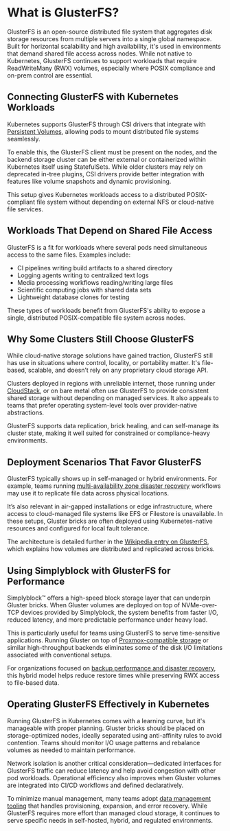 # What is GlusterFS?

GlusterFS is an open-source distributed file system that aggregates disk storage resources from multiple servers into a single global namespace. Built for horizontal scalability and high availability, it's used in environments that demand shared file access across nodes. While not native to Kubernetes, GlusterFS continues to support workloads that require ReadWriteMany (RWX) volumes, especially where POSIX compliance and on-prem control are essential.

## Connecting GlusterFS with Kubernetes Workloads

Kubernetes supports GlusterFS through CSI drivers that integrate with [Persistent Volumes](https://kubernetes.io/docs/concepts/storage/volumes/#glusterfs), allowing pods to mount distributed file systems seamlessly.

To enable this, the GlusterFS client must be present on the nodes, and the backend storage cluster can be either external or containerized within Kubernetes itself using StatefulSets. While older clusters may rely on deprecated in-tree plugins, CSI drivers provide better integration with features like volume snapshots and dynamic provisioning.

This setup gives Kubernetes workloads access to a distributed POSIX-compliant file system without depending on external NFS or cloud-native file services.

## Workloads That Depend on Shared File Access

GlusterFS is a fit for workloads where several pods need simultaneous access to the same files. Examples include:

- CI pipelines writing build artifacts to a shared directory  
- Logging agents writing to centralized text logs  
- Media processing workflows reading/writing large files  
- Scientific computing jobs with shared data sets  
- Lightweight database clones for testing

These types of workloads benefit from GlusterFS's ability to expose a single, distributed POSIX-compatible file system across nodes.

## Why Some Clusters Still Choose GlusterFS

While cloud-native storage solutions have gained traction, GlusterFS still has use in situations where control, locality, or portability matter. It's file-based, scalable, and doesn’t rely on any proprietary cloud storage API.

Clusters deployed in regions with unreliable internet, those running under [CloudStack](https://www.simplyblock.io/supported-environments/cloudstack/), or on bare metal often use GlusterFS to provide consistent shared storage without depending on managed services. It also appeals to teams that prefer operating system-level tools over provider-native abstractions.

GlusterFS supports data replication, brick healing, and can self-manage its cluster state, making it well suited for constrained or compliance-heavy environments.

## Deployment Scenarios That Favor GlusterFS

GlusterFS typically shows up in self-managed or hybrid environments. For example, teams running [multi-availability zone disaster recovery](https://www.simplyblock.io/use-cases/multi-availability-zone-disaster-recovery/) workflows may use it to replicate file data across physical locations.

It’s also relevant in air-gapped installations or edge infrastructure, where access to cloud-managed file systems like EFS or Filestore is unavailable. In these setups, Gluster bricks are often deployed using Kubernetes-native resources and configured for local fault tolerance.

The architecture is detailed further in the [Wikipedia entry on GlusterFS](https://en.wikipedia.org/wiki/GlusterFS), which explains how volumes are distributed and replicated across bricks.

## Using Simplyblock with GlusterFS for Performance

Simplyblock™ offers a high-speed block storage layer that can underpin Gluster bricks. When Gluster volumes are deployed on top of NVMe-over-TCP devices provided by Simplyblock, the system benefits from faster I/O, reduced latency, and more predictable performance under heavy load.

This is particularly useful for teams using GlusterFS to serve time-sensitive applications. Running Gluster on top of [Proxmox-compatible storage](https://www.simplyblock.io/use-cases/proxmox-storage/) or similar high-throughput backends eliminates some of the disk I/O limitations associated with conventional setups.

For organizations focused on [backup performance and disaster recovery](https://www.simplyblock.io/use-cases/fast-backups-and-disaster-recovery/), this hybrid model helps reduce restore times while preserving RWX access to file-based data.

## Operating GlusterFS Effectively in Kubernetes

Running GlusterFS in Kubernetes comes with a learning curve, but it's manageable with proper planning. Gluster bricks should be placed on storage-optimized nodes, ideally separated using anti-affinity rules to avoid contention. Teams should monitor I/O usage patterns and rebalance volumes as needed to maintain performance.

Network isolation is another critical consideration—dedicated interfaces for GlusterFS traffic can reduce latency and help avoid congestion with other pod workloads. Operational efficiency also improves when Gluster volumes are integrated into CI/CD workflows and defined declaratively.

To minimize manual management, many teams adopt [data management tooling](https://www.simplyblock.io/use-cases/simplification-of-data-management/) that handles provisioning, expansion, and error recovery. While GlusterFS requires more effort than managed cloud storage, it continues to serve specific needs in self-hosted, hybrid, and regulated environments.
